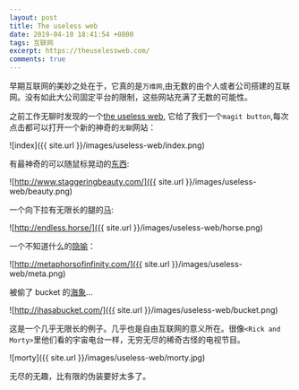```yaml
---
layout: post
title: The useless web
date: 2019-04-10 18:41:54 +0800
tags: 互联网
excerpt: https://theuselessweb.com/
comments: true
---
```


早期互联网的美妙之处在于，它真的是`万维网`,由无数的由个人或者公司搭建的互联网。没有如此大公司固定平台的限制，这些网站充满了无数的可能性。

之前工作无聊时发现的一个[the useless web](https://theuselessweb.com/), 它给了我们一个`magit button`,每次点击都可以打开一个新的神奇的`无聊`网站：

![index]({{ site.url }}/images/useless-web/index.png)

有最神奇的可以随鼠标晃动的[东西](http://www.staggeringbeauty.com/):

![http://www.staggeringbeauty.com/]({{ site.url }}/images/useless-web/beauty.png)

一个向下拉有无限长的腿的[马](http://endless.horse/):

![http://endless.horse/]({{ site.url }}/images/useless-web/horse.png)

一个不知道什么的[隐喻](http://metaphorsofinfinity.com/)：

![http://metaphorsofinfinity.com/]({{ site.url }}/images/useless-web/meta.png)


被偷了 bucket 的[海象](http://ihasabucket.com/)...


![http://ihasabucket.com/]({{ site.url }}/images/useless-web/bucket.png)


这是一个几乎无限长的例子。几乎也是自由互联网的意义所在。很像`<Rick and Morty>`里他们看的宇宙电台一样，无穷无尽的稀奇古怪的电视节目。


![morty]({{ site.url }}/images/useless-web/morty.jpg)


无尽的无趣，比有限的伪装要好太多了。






